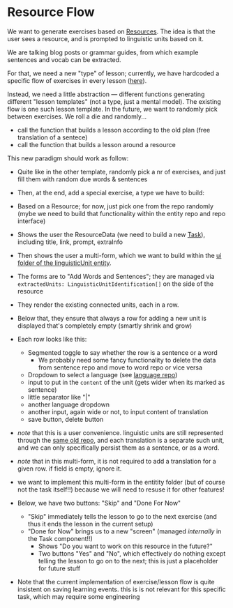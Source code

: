 # Resource Flow

We want to generate exercises based on [Resources](src/entities/resources/ResourceData.ts).
The idea is that the user sees a resource, and is prompted to linguistic units based on it.

We are talking blog posts or grammar guides, from which example sentences and vocab can be extracted.

For that, we need a new "type" of lesson;
currently, we have hardcoded a specific flow of exercises in every lesson ([here](src/pages/practice/model/LessonGenerator.ts)).

Instead, we need a little abstraction — different functions generating different "lesson templates" (not a type, just a mental model).
The existing flow is one such lesson template.
In the future, we want to randomly pick between exercises. We roll a die and randomly...

- call the function that builds a lesson according to the old plan (free translation of a sentece)
- call the function that builds a lesson around a resource

This new paradigm should work as follow:

- Quite like in the other template, randomly pick a nr of exercises, and just fill them with random due words & sentences
- Then, at the end, add a special exercise, a type we have to build:

- Based on a Resource; for now, just pick one from the repo randomly (mybe we need to build that functionality within the entity repo and repo interface)

- Shows the user the ResourceData (we need to build a new [Task](src/pages/practice/ui/tasks/TaskRegistry.ts)), including title, link, prompt, extraInfo
- Then shows the user a multi-form, which we want to build within the [ui folder of the linguisticUnit entity](src/entities/linguisticUnits/ui).
- The forms are to "Add Words and Sentences"; they are managed via `extractedUnits: LinguisticUnitIdentification[]` on the side of the resource
- They render the existing connected units, each in a row.
- Below that, they ensure that always a row for adding a new unit is displayed that's completely empty (smartly shrink and grow)
- Each row looks like this: 
    - Segmented toggle to say whether the row is a sentence or a word
        - We probably need some fancy functionality to delete the data from sentence repo and move to word repo or vice versa
    - Dropdown to select a language (see [language repo](src/entities/languages/LanguageRepository.ts))
    - input to put in the `content` of the unit (gets wider when its marked as sentence)
    - little separator like "|"
    - another language dropdown
    - another input, again wide or not, to input content of translation
    - save button, delete button

- *note* that this is a user convenience. linguistic units are still represented through the [same old repo](/home/brokkoli/GITHUB/linguanodon/src/entities/linguisticUnits/LinguisticUnitData.ts), and each translation is a separate such unit, and we can only specifically persist them as a sentence, or as a word.
- *note* that in this multi-form, it is not required to add a translation for a given row. if field is empty, ignore it.
- we want to implement this multi-form in the entitity folder (but of course not the task itself!!) because we will need to resuse it for other features!


- Below, we have two buttons: "Skip" and "Done For Now"
    - "Skip" immediately tells the lesson to go to the next exercise (and thus it ends the lesson in the current setup)
    - "Done for Now" brings us to a new "screen" (managed *internally* in the Task component!!)
        - Shows "Do you want to work on this resource in the future?"
        - Two buttons "Yes" and "No", which effectively do nothing except telling the lesson to go on to the next; this is just a placeholder for future stuff

- Note that the current implementation of exercise/lesson flow is quite insistent on saving learning events. this is is not relevant for this specific task, which may require some engineering